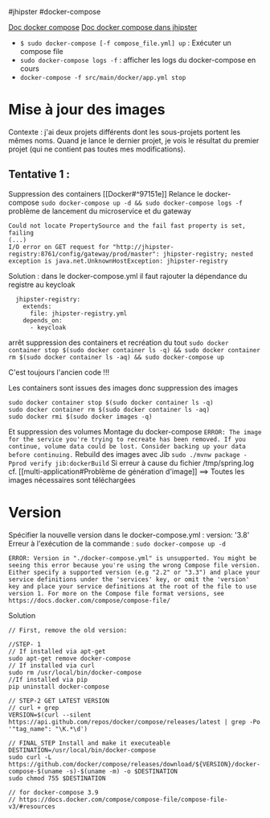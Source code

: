 #jhipster #docker-compose

[Doc docker compose](https://docs.docker.com/compose/)
[Doc docker compose dans jhipster](https://www.jhipster.tech/docker-compose/)

 - `$ sudo docker-compose [-f compose_file.yml] up` : Exécuter un compose file
 - `sudo docker-compose logs -f` : afficher les logs du docker-compose en cours
 - `docker-compose -f src/main/docker/app.yml stop`

# Mise à jour des images
Contexte : j'ai deux projets différents dont les sous-projets portent les mêmes noms. Quand je lance le dernier projet, je vois le résultat du premier projet (qui ne contient pas toutes mes modifications).

## Tentative 1 :
Suppression des containers [[Docker#^97151e]]
Relance le docker-compose `sudo docker-compose up -d && sudo docker-compose logs -f`
problème de lancement du microservice et du gateway
```
Could not locate PropertySource and the fail fast property is set, failing
(...)
I/O error on GET request for "http://jhipster-registry:8761/config/gateway/prod/master": jhipster-registry; nested exception is java.net.UnknownHostException: jhipster-registry
```
Solution : dans le docker-compose.yml il faut rajouter la dépendance du registre au keycloak
```
  jhipster-registry:
    extends:
      file: jhipster-registry.yml
    depends_on:
      - keycloak
```

arrêt suppression des containers et recréation du tout
`sudo docker container stop $(sudo docker container ls -q) && sudo docker container rm $(sudo docker container ls -aq) && sudo docker-compose up`

C'est toujours l'ancien code !!!

Les containers sont issues des images donc suppression des images
```
sudo docker container stop $(sudo docker container ls -q)
sudo docker container rm $(sudo docker container ls -aq) 
sudo docker rmi $(sudo docker images -q)
```
Et suppression des volumes
Montage du docker-compose
`ERROR: The image for the service you're trying to recreate has been removed. If you continue, volume data could be lost. Consider backing up your data before continuing.`
Rebuild des images avec Jib
`sudo ./mvnw package -Pprod verify jib:dockerBuild`
Si erreur à cause du fichier /tmp/spring.log cf. [[multi-application#Problème de génération d'image]]
==> Toutes les images nécessaires sont téléchargées

# Version

Spécifier la nouvelle version dans le docker-compose.yml : version: '3.8'
Erreur à l'exécution de la commande : `sudo docker-compose up -d`

`ERROR: Version in "./docker-compose.yml" is unsupported. You might be seeing this error because you're using the wrong Compose file version. Either specify a supported version (e.g "2.2" or "3.3") and place your service definitions under the 'services' key, or omit the 'version' key and place your service definitions at the root of the file to use version 1.
For more on the Compose file format versions, see https://docs.docker.com/compose/compose-file/
`

Solution 
```shell
// First, remove the old version:

//STEP- 1
// If installed via apt-get
sudo apt-get remove docker-compose
// If installed via curl
sudo rm /usr/local/bin/docker-compose
//If installed via pip
pip uninstall docker-compose

// STEP-2 GET LATEST VERSION
// curl + grep
VERSION=$(curl --silent https://api.github.com/repos/docker/compose/releases/latest | grep -Po '"tag_name": "\K.*\d')

// FINAL_STEP Install and make it executeable
DESTINATION=/usr/local/bin/docker-compose
sudo curl -L https://github.com/docker/compose/releases/download/${VERSION}/docker-compose-$(uname -s)-$(uname -m) -o $DESTINATION
sudo chmod 755 $DESTINATION

// for docker-compose 3.9 
// https://docs.docker.com/compose/compose-file/compose-file-v3/#resources
```